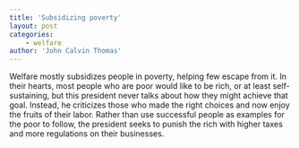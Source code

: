 ```yaml
---
title: 'Subsidizing poverty'
layout: post
categories:
    - welfare
author: 'John Calvin Thomas'
---
```


Welfare mostly subsidizes people in poverty, helping few escape from it. In their hearts, most people who are poor would like to be rich, or at least self-sustaining, but this president never talks about how they might achieve that goal. Instead, he criticizes those who made the right choices and now enjoy the fruits of their labor. Rather than use successful people as examples for the poor to follow, the president seeks to punish the rich with higher taxes and more regulations on their businesses.